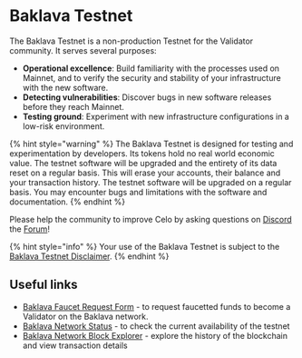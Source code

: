 # Baklava Testnet

The Baklava Testnet is a non-production Testnet for the Validator community. It serves several purposes:

* **Operational excellence**: Build familiarity with the processes used on Mainnet, and to verify the security and stability of your infrastructure with the new software.
* **Detecting vulnerabilities**: Discover bugs in new software releases before they reach Mainnet.
* **Testing ground**: Experiment with new infrastructure configurations in a low-risk environment.

{% hint style="warning" %}
The Baklava Testnet is designed for testing and experimentation by developers. Its tokens hold no real world economic value. The testnet software will be upgraded and the entirety of its data reset on a regular basis. This will erase your accounts, their balance and your transaction history. The testnet software will be upgraded on a regular basis. You may encounter bugs and limitations with the software and documentation.
{% endhint %}

Please help the community to improve Celo by asking questions on [Discord](https://chat.celo.org) the [Forum](https://forum.celo.org/c/baklava-testnet)!

{% hint style="info" %}
Your use of the Baklava Testnet is subject to the [Baklava Testnet Disclaimer](../../important-information/baklava-testnet-disclaimer.md).
{% endhint %}

## Useful links

* [Baklava Faucet Request Form](https://forms.gle/JTYkMAJWTAUQp1sv9) - to request faucetted funds to become a Validator on the Baklava network.
* [Baklava Network Status](https://baklava-celostats.celo-testnet.org) - to check the current availability of the testnet
* [Baklava Network Block Explorer](https://baklava-blockscout.celo-testnet.org) - explore the history of the blockchain and view transaction details

